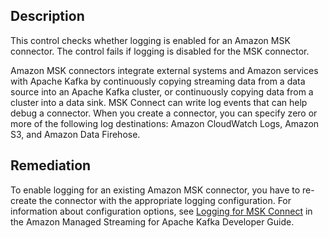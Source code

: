 ## Description

This control checks whether logging is enabled for an Amazon MSK connector. The control fails if logging is disabled for the MSK connector.

Amazon MSK connectors integrate external systems and Amazon services with Apache Kafka by continuously copying streaming data from a data source into an Apache Kafka cluster, or continuously copying data from a cluster into a data sink. MSK Connect can write log events that can help debug a connector. When you create a connector, you can specify zero or more of the following log destinations: Amazon CloudWatch Logs, Amazon S3, and Amazon Data Firehose.

## Remediation

To enable logging for an existing Amazon MSK connector, you have to re-create the connector with the appropriate logging configuration. For information about configuration options, see [Logging for MSK Connect](https://docs.aws.amazon.com/msk/latest/developerguide/msk-connect-logging.html) in the Amazon Managed Streaming for Apache Kafka Developer Guide.